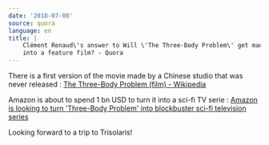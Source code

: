```yaml
---
date: '2018-07-08'
source: quora
language: en
title: |
    Clément Renaud\'s answer to Will \'The Three-Body Problem\' get made
    into a feature film? - Quora
---
```


There is a first version of the movie made by a Chinese studio that was
never released : [The Three-Body Problem (film) -
Wikipedia](https://en.m.wikipedia.org/wiki/The_Three-Body_Problem_(film))

Amazon is about to spend 1 bn USD to turn it into a sci-fi TV serie :
[Amazon is looking to turn 'Three-Body Problem' into blockbuster sci-fi
television
series](https://medium.com/shanghaiist/amazon-is-looking-to-turn-three-body-problem-into-blockbuster-sci-fi-television-series-c8576ec19812)

Looking forward to a trip to Trisolaris!
